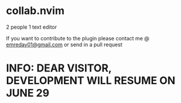 # collab.nvim
2 people 1 text editor

If you want to contribute to the plugin please contact me @ emreday01@gmail.com or send in a pull request

# INFO: DEAR VISITOR, DEVELOPMENT WILL RESUME ON JUNE 29
